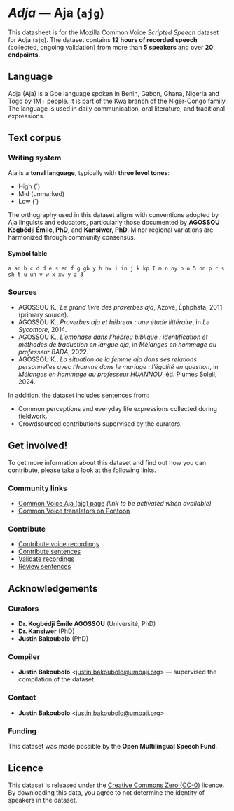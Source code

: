 # *Adja* — Aja (`ajg`)
This datasheet is for the Mozilla Common Voice *Scripted Speech* dataset  
for Adja (`ajg`). The dataset contains **12 hours of recorded speech** (collected, ongoing validation) from more than **5 speakers** and over **20 endpoints**.

## Language
Adja (Aja) is a Gbe language  spoken in Benin, Gabon, Ghana, Nigeria and Togo by 1M+ people. It is part of the Kwa branch of the Niger-Congo family. The language is used in daily communication, oral literature, and traditional expressions.
<!-- ### Variants -->
<!-- Original Answer: -->
<!-- This dataset focuses on the standardized Aja variety as curated by AGOSSOU K., PhD, and Kansiwer, PhD, based on field research and literary sources. Regional phonetic and lexical variations are present but harmonized through community consensus. -->

## Text corpus

### Writing system
Aja is a **tonal language**, typically with **three level tones**:

- High (´)  
- Mid (unmarked)  
- Low (`)

The orthography used in this dataset aligns with conventions adopted by Aja linguists and educators, particularly those documented by **AGOSSOU Kogbédji Émile, PhD**, and **Kansiwer, PhD**. Minor regional variations are harmonized through community consensus.

#### Symbol table
```a an b c d d e s en f g gb y h hw i in j k kp I m n ny n o 5 on p r s sh t u un v w x xw y z 3```

### Sources
* AGOSSOU K., *Le grand livre des proverbes aja*, Azové, Éphphata, 2011 (primary source).  
* AGOSSOU K., *Proverbes aja et hébreux : une étude littéraire*, in *Le Sycomore*, 2014.  
* AGOSSOU K., *L’emphase dans l’hébreu biblique : identification et méthodes de traduction en langue aja*, in *Mélanges en hommage au professeur BADA*, 2022.  
* AGOSSOU K., *La situation de la femme aja dans ses relations personnelles avec l’homme dans le mariage : l’égalité en question*, in *Mélanges en hommage au professeur HUANNOU*, éd. Plumes Soleil, 2024.

In addition, the dataset includes sentences from:

* Common perceptions and everyday life expressions collected during fieldwork.  
* Crowdsourced contributions supervised by the curators.

## Get involved!
To get more information about this dataset and find out how you can contribute, please take a look at the following links.

### Community links
* [Common Voice Aja (ajg) page](https://commonvoice.mozilla.org/ajg) *(link to be activated when available)*
* [Common Voice translators on Pontoon](https://pontoon.mozilla.org/ajg/common-voice/contributors/)

### Contribute
* [Contribute voice recordings](https://commonvoice.mozilla.org/ajg/speak)  
* [Contribute sentences](https://commonvoice.mozilla.org/ajg/write)  
* [Validate recordings](https://commonvoice.mozilla.org/ajg/listen)  
* [Review sentences](https://commonvoice.mozilla.org/ajg/review)

## Acknowledgements

### Curators
* **Dr. Kogbédji Émile AGOSSOU** (Université, PhD)  
* **Dr. Kansiwer** (PhD)  
* **Justin Bakoubolo** (PhD)

### Compiler
* **Justin Bakoubolo** <[justin.bakoubolo@umbaji.org](mailto:justin.bakoubolo@umbaji.org)> — supervised the compilation of the dataset.

### Contact
* **Justin Bakoubolo** <[justin.bakoubolo@umbaji.org](mailto:justin.bakoubolo@umbaji.org)>

### Funding
This dataset was made possible by the **Open Multilingual Speech Fund**.

## Licence
This dataset is released under the [Creative Commons Zero (CC-0)](https://creativecommons.org/public-domain/cc0/) licence.  
By downloading this data, you agree to not determine the identity of speakers in the dataset.